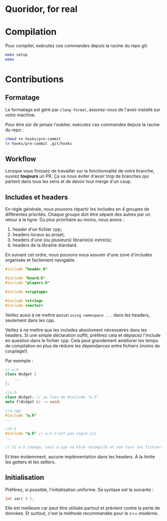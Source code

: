 # Quoridor, for real


# Compilation

Pour compiler, exécutez ces commandes depuis la racine du repo git:

```bash
make setup
make
```

# Contributions

## Formatage

Le formatage est géré par `clang-format`, assurez-vous de
l'avoir installé sur votre machine.

Pour être sûr de jamais l'oublier, exécutez ces commandes
depuis la racine du repo :

```bash
chmod +x hooks/pre-commit
ln hooks/pre-commit .git/hooks
```

## Workflow

Lorsque vous finissez de travailler sur la fonctionnalité de votre branche, ouvrez **toujours** un PR. Ça va nous éviter d'avoir trop de branches qui partent dans tous les sens et de devoir tout merge d'un coup.

## Includes et headers

En règle générale, nous pouvons répartir les includes en 4 groupes de différentes priorités.
Chaque groupe doit être séparé des autres par un retour à la ligne. Du plus prioritaire au
moins, nous avons :

1. header d'un fichier cpp;
2. headers locaux au projet;
3. headers d'une (ou plusieurs) librairie(s) extre(s);
4. headers de la librairie standard.

En suivant cet ordre, nous pouvons nous assurer d'une zone d'includes organisée et facilement
navigable.

```cpp
#include "header.h"

#include "board.h"
#include "players.h"

#include <cryptopp>

#include <string>
#include <vector>
```

Veillez aussi à ne mettre aucun `using namespace ...` dans les headers, seulement dans les cpp.

Veillez à ne mettre que les includes absolument nécessaires dans les headers. Si
une simple déclaration suffit, préférez cela et déplacez l'include en question dans
le fichier cpp. Cela peut grandement améliorer les temps de compilation en plus de réduire les
dépendances entre fichiers (moins de couplage!).

Par exemple :
```cpp
// w.h
class Widget {
    ...
};

//a.h
class Widget; // au lieu de #include "w.h"
auto f(Widget &) -> void;

//a.cpp
#include "w.h"
...

//b.h
#include "a.h" // w.h n'est pas copié ici
...

// Si w.h change, seul a.cpp va être recompilé et non tous les fichiers qui incluent a.h.

```

Et bien évidemment, aucune implémentation dans les headers. À la limite les getters et les setters.

## Initialisation

Préférez, si possible, l'initialisation uniforme. Sa syntaxe est la suivante :

```cpp
int var{ 9 };
```

Elle est meilleure car peut être utilisée partout et prévient contre la perte de données.
Et surtout, c'est la méthode recommandée pour le c++ moderne.
